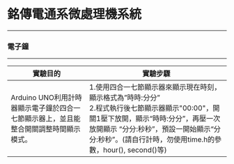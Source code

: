 # 銘傳電通系微處理機系統

----

### 電子鐘

----

|實驗目的|實驗步驟|
| --- | --- |
|Arduino UNO利用計時器顯示電子鐘於四合一七節顯示器上，並且能整合開關調整時間顯示模式。|1.使用四合一七節顯示器來顯示現在時刻，顯示格式為”時時:分分”<br>2.程式執行後七節顯示器顯示"00:00"，開關1壓下放開，顯示“時時:分分”，再壓一次放開顯示 “分分:秒秒”，預設一開始顯示“分分:秒秒”。(請自行計時，勿使用time.h的參數，hour(), second()等)|
